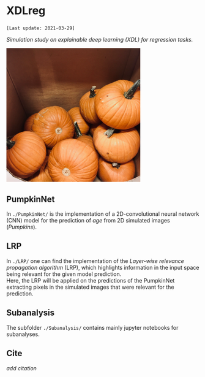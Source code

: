 # XDLreg

`[Last update: 2021-03-29]`

*Simulation study on explainable deep learning (XDL) for regression tasks.*

<img src="Pumpkin.jpg" alt="PumpkinNet" width="350">

## PumpkinNet
In `./PumpkinNet/` is the implementation of a 2D-convolutional neural network (CNN) model for the prediction of *age* from 2D simulated images (*Pumpkins*).

## LRP
In `./LRP/` one can find the implementation of the *Layer-wise relevance propagation algorithm* (LRP), which highlights information in the input space being relevant for the given model prediction. <br>
Here, the LRP will be applied on the predictions of the PumpkinNet extracting pixels in the simulated images that were relevant for the prediction.

## Subanalysis
The subfolder `./Subanalysis/`  contains mainly jupyter notebooks for subanalyses.

## Cite

*add citation*
